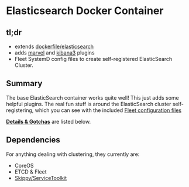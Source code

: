 Elasticsearch Docker Container
=========


tl;dr
-----

* extends [dockerfile/elasticsearch](https://registry.hub.docker.com/u/dockerfile/elasticsearch/)
* adds [marvel](http://www.elasticsearch.org/overview/marvel/) and [kibana3](http://www.elasticsearch.org/overview/kibana/) plugins
* Fleet SystemD config files to create self-registered ElasticSearch Cluster.


Summary
-------

The base ElasticSearch container works quite well!  This just adds some helpful plugins.  The real fun stuff is around the ElasticSearch cluster self-registering, which you can see with the included [Fleet configuration files](https://github.com/skippy/docker-repo/blob/master/elasticsearch/fleet/README.md)


**[Details & Gotchas](#details)** are listed below.



Dependencies
-------

For anything dealing with clustering, they currently are:

* CoreOS
* ETCD & Fleet
* [Skippy/ServiceToolkit](https://registry.hub.docker.com/u/skippy/service_toolkit/)

